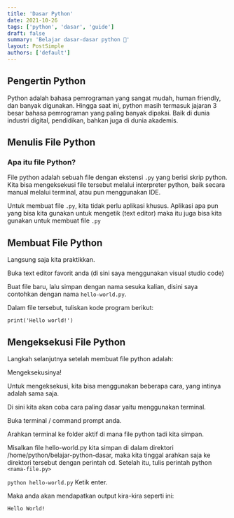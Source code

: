 ```yaml
---
title: 'Dasar Python'
date: 2021-10-26
tags: ['python', 'dasar', 'guide']
draft: false
summary: 'Belajar dasar-dasar python 🐍'
layout: PostSimple
authors: ['default']
---
```


## Pengertin Python

Python adalah bahasa pemrograman yang sangat mudah, human friendly, dan banyak digunakan. Hingga saat ini, python masih termasuk jajaran 3 besar bahasa pemrograman yang paling banyak dipakai. Baik di dunia industri digital, pendidikan, bahkan juga di dunia akademis.

## Menulis File Python

### Apa itu file Python?

File python adalah sebuah file dengan ekstensi `.py` yang berisi skrip python. Kita bisa mengeksekusi file tersebut melalui interpreter python, baik secara manual melalui terminal, atau pun menggunakan IDE.

Untuk membuat file `.py`, kita tidak perlu aplikasi khusus. Aplikasi apa pun yang bisa kita gunakan untuk mengetik (text editor) maka itu juga bisa kita gunakan untuk membuat file `.py`

## Membuat File Python

Langsung saja kita praktikkan.

Buka text editor favorit anda (di sini saya menggunakan visual studio code)

Buat file baru, lalu simpan dengan nama sesuka kalian, disini saya contohkan dengan nama `hello-world.py`.

Dalam file tersebut, tuliskan kode program berikut:

`print('Hello world!')`


## Mengeksekusi File Python
Langkah selanjutnya setelah membuat file python adalah:

Mengeksekusinya!

Untuk mengeksekusi, kita bisa menggunakan beberapa cara, yang intinya adalah sama saja.

Di sini kita akan coba cara paling dasar yaitu menggunakan terminal.

Buka terminal / command prompt anda.

Arahkan terminal ke folder aktif di mana file python tadi kita simpan.

Misalkan file hello-world.py kita simpan di dalam direktori /home/python/belajar-python-dasar, maka kita tinggal arahkan saja ke direktori tersebut dengan perintah cd.
Setelah itu, tulis perintah python `<nama-file.py>`

`python hello-world.py`
Ketik enter.

Maka anda akan mendapatkan output kira-kira seperti ini:

`Hello World!`
